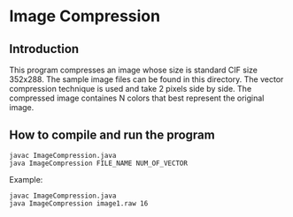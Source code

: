 # Image Compression

## Introduction
This program compresses an image whose size is standard CIF size 352x288. The sample image files can be found in this directory. The vector compression technique is used and take 2 pixels side by side. The compressed image containes N colors that best represent the original image.

## How to compile and run the program
```
javac ImageCompression.java
java ImageCompression FILE_NAME NUM_OF_VECTOR
```

Example:
```
javac ImageCompression.java
java ImageCompression image1.raw 16
```

